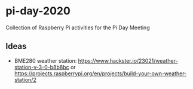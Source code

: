 # pi-day-2020

Collection of Raspberry Pi activities for the Pi Day Meeting

## Ideas

- BME280 weather station: https://www.hackster.io/23021/weather-station-v-3-0-b8b8bc or https://projects.raspberrypi.org/en/projects/build-your-own-weather-station/2
